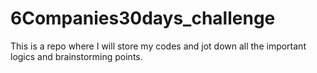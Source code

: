 # 6Companies30days_challenge
This is a repo where I will store my codes and jot down all the important logics and brainstorming points.
